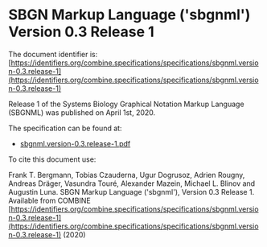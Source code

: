 # SBGN Markup Language ('sbgnml') Version 0.3 Release 1
The document identifier is: [https://identifiers.org/combine.specifications/specifications/sbgnml.version-0.3.release-1](https://identifiers.org/combine.specifications/specifications/sbgnml.version-0.3.release-1)

Release 1 of the Systems Biology Graphical Notation Markup Language (SBGNML) was published on April 1st, 2020. 

The specification can be found at:

* [sbgnml.version-0.3.release-1.pdf](./files/sbgnml.version-0.3.release-1.pdf)

To cite this document use:

Frank T. Bergmann, Tobias Czauderna, Ugur Dogrusoz, Adrien Rougny, Andreas Dräger, Vasundra Touré, Alexander Mazein, Michael L. Blinov and Augustin Luna. SBGN Markup Language ('sbgnml'), Version 0.3 Release 1. Available from COMBINE [https://identifiers.org/combine.specifications/specifications/sbgnml.version-0.3.release-1](https://identifiers.org/combine.specifications/specifications/sbgnml.version-0.3.release-1) (2020)